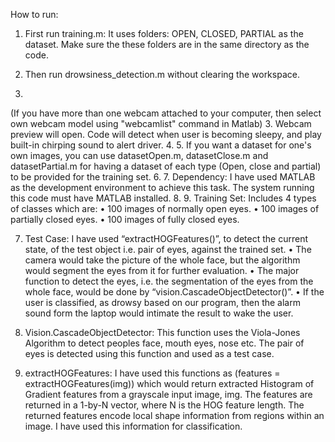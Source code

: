 How to run:
1. First run training.m:
   It uses folders: OPEN, CLOSED, PARTIAL as the dataset. Make sure the these folders are in the same directory as the code.
   
2. Then run drowsiness_detection.m without clearing the workspace.
3. 
(If you have more than one webcam attached to your computer, then select own webcam model using "webcamlist" command in Matlab)
3. Webcam preview will open. Code will detect when user is becoming sleepy, and play built-in chirping sound to alert driver.
4. 
5. If you want a dataset for one's own images, you can use datasetOpen.m, datasetClose.m and datasetPartial.m for having a dataset of each type (Open, close and partial) to be provided for the training set.
6. 
7. Dependency: I have used MATLAB as the development environment to achieve this task. The system running this code must have MATLAB installed.
8. 
9. Training Set:
Includes 4 types of classes which are:
•	100 images of normally open eyes.
•	100 images of partially closed eyes.
•	100 images of fully closed eyes.

7. Test Case:
I have used “extractHOGFeatures()”, to detect the current state, of the test object i.e. pair of eyes, against the trained set.
•	The camera would take the picture of the whole face, but the algorithm would segment the eyes from it for further evaluation.
•	The major function to detect the eyes, i.e. the segmentation of the eyes from the whole face, would be done by “vision.CascadeObjectDetector()”. 
•	If the user is classified, as drowsy based on our program, then the alarm sound form the laptop would intimate the result to wake the user.

8. Vision.CascadeObjectDetector:
This function uses the Viola-Jones Algorithm to detect peoples face, mouth eyes, nose etc. The pair of eyes is detected using this function and used as a test case.

9. extractHOGFeatures:
I have used this functions as (features = extractHOGFeatures(img)) which would return extracted Histogram of Gradient features from a grayscale input image, img. The features are returned in a 1-by-N vector, where N is the HOG feature length. The returned features encode local shape information from regions within an image. I have used this information for classification.
